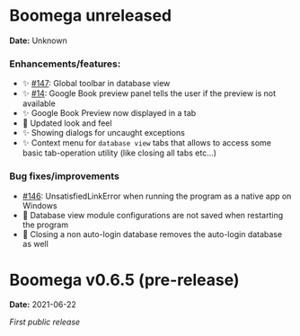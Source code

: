 # Boomega unreleased

**Date:** Unknown

### Enhancements/features:

* ✨ [#147](https://github.com/Dansoftowner/Boomega/issues/147): Global toolbar in database view
* ✨ [#14](https://github.com/Dansoftowner/Boomega/issues/14): Google Book preview panel tells the user if the preview is not available
* ✨ Google Book Preview now displayed in a tab
* 💄 Updated look and feel
* ✨ Showing dialogs for uncaught exceptions
* ✨ Context menu for `database view` tabs that allows to access some basic tab-operation utility (like closing all tabs etc...)

### Bug fixes/improvements

* [#146](https://github.com/Dansoftowner/Boomega/issues/146): UnsatisfiedLinkError when running the program as a native app on Windows
* 🐛 Database view module configurations are not saved when restarting the program
* 🐛 Closing a non auto-login database removes the auto-login database as well

# Boomega v0.6.5 (pre-release)

**Date:** 2021-06-22

_First public release_